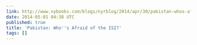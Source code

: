 ```yaml
---
link: http://www.nybooks.com/blogs/nyrblog/2014/apr/30/pakistan-whos-afraid-isi/
date: 2014-05-01 04:38 UTC
published: true
title: 'Pakistan: Who''s Afraid of the ISI?'
tags: []
---
```



